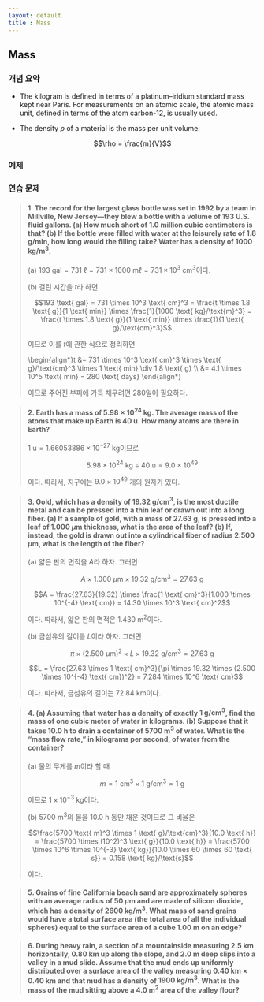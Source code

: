 ```yaml
---
layout: default
title : Mass
---
```


## Mass

### 개념 요약

- The kilogram is defined in terms of a platinum–iridium standard mass kept near Paris. For measurements on an atomic scale, the atomic mass unit, defined in terms of the atom carbon-12, is usually used.

- The density $\rho$ of a material is the mass per unit volume:

$$\rho = \frac{m}{V}$$

### 예제

### 연습 문제

> #### 1.  The record for the largest glass bottle was set in 1992 by a team in Millville, New Jersey—they blew a bottle with a volume of $193$ U.S. fluid gallons. (a) How much short of $1.0$ million cubic centimeters is that? (b) If the bottle were filled with water at the leisurely rate of $1.8 \text{ g}/\text{min}$, how long would the filling take? Water has a density of $1000 \text{ kg}/\text{m}^3$.
>
> (a) $193 \text{ gal} = 731 \text{ }\ell = 731 \times 1000 \text{ m}\ell = 731 \times 10^3 \text{ cm}^3$이다.
>
> (b) 걸린 시간을 $t$라 하면
>
> $$193 \text{ gal} = 731 \times 10^3 \text{ cm}^3 = \frac{t \times 1.8 \text{ g}}{1 \text{ min}} \times \frac{1}{1000 \text{ kg}/\text{m}^3} = \frac{t \times 1.8 \text{ g}}{1 \text{ min}} \times \frac{1}{1 \text{ g}/\text{cm}^3}$$
>
> 이므로 이를 $t$에 관한 식으로 정리하면
>
> \begin{align\*}t &= 731 \times 10^3 \text{ cm}^3 \times \text{ g}/\text{cm}^3 \times 1 \text{ min} \div 1.8 \text{ g} \\\\ &= 4.1 \times 10^5 \text{ min} = 280 \text{ days} \end{align\*}
>
> 이므로 주어진 부피에 가득 채우려면 $280$일이 필요하다.

> #### 2. Earth has a mass of $5.98 \times 10^{24} \text{ kg}$. The average mass of the atoms that make up Earth is $40 \text{ u}$. How many atoms are there in Earth?
>
> $1 \text{ u} = 1.66053886 \times 10^{-27} \text{ kg}$이므로 
>
> $$5.98 \times 10^{24} \text{ kg} \div 40 \text{ u} = 9.0 \times 10^{49}$$
>
> 이다. 따라서, 지구에는 $9.0 \times 10^{49}$ 개의 원자가 있다.

> #### 3. Gold, which has a density of $19.32 \text{ g}/\text{cm}^3$, is the most ductile metal and can be pressed into a thin leaf or drawn out into a long fiber. (a) If a sample of gold, with a mass of $27.63 \text{ g}$, is pressed into a leaf of $1.000 \text{ }\mu\text{m}$ thickness, what is the area of the leaf? (b) If, instead, the gold is drawn out into a cylindrical fiber of radius $2.500 \text{ }\mu\text{m}$, what is the length of the fiber?
>
> (a) 얇은 판의 면적을 $A$라 하자. 그러면
>
> $$A \times 1.000 \text{ }\mu\text{m} \times 19.32 \text{ g}/\text{cm}^3 = 27.63 \text{ g}$$
>
> $$A = \frac{27.63}{19.32} \times \frac{1 \text{ cm}^3}{1.000 \times 10^{-4} \text{ cm}} = 14.30 \times 10^3 \text{ cm}^2$$
>
> 이다. 따라서, 얇은 판의 면적은 $1.430 \text{ m}^2$이다.
>
> (b) 금섬유의 길이를 $L$이라 하자. 그러면
>
> $$\pi \times (2.500 \text{ }\mu\text{m})^2 \times L \times 19.32 \text{ g}/\text{cm}^3 = 27.63\text{ g}$$
>
> $$L = \frac{27.63 \times 1 \text{ cm}^3}{\pi \times 19.32 \times (2.500 \times 10^{-4} \text{ cm})^2} = 7.284 \times 10^6 \text{ cm}$$
>
> 이다. 따라서, 금섬유의 길이는 $72.84 \text{ km}$이다.

> #### 4. (a) Assuming that water has a density of exactly $1 \text{ g}/\text{cm}^3$, find the mass of one cubic meter of water in kilograms. (b) Suppose that it takes $10.0 \text{ h}$ to drain a container of $5700 \text{ m}^3$ of water. What is the “mass flow rate,” in kilograms per second, of water from the container?
>
> (a) 물의 무게를 $m$이라 할 때
>
> $$m = 1 \text{ cm}^3 \times 1 \text{ g}/\text{cm}^3 = 1 \text{ g}$$
>
> 이므로 $1 \times 10^{-3} \text{ kg}$이다.
>
> (b) $5700 \text{ m}^3$의 물을 $10.0 \text{ h}$ 동안 채운 것이므로 그 비율은
>
> $$\frac{5700 \text{ m}^3 \times 1 \text{ g}/\text{cm}^3}{10.0 \text{ h}} = \frac{5700 \times (10^2)^3 \text{ g}}{10.0 \text{ h}} = \frac{5700 \times 10^6 \times 10^{-3} \text{ kg}}{10.0 \times 60 \times 60 \text{ s}} = 0.158 \text{ kg}/\text{s}$$
>
> 이다.

> #### 5. Grains of fine California beach sand are approximately spheres with an average radius of $50 \text{ }\mu\text{m}$ and are made of silicon dioxide, which has a density of $2600 \text{ kg}/\text{m}^3$. What mass of sand grains would have a total surface area (the total area of all the individual spheres) equal to the surface area of a cube $1.00 \text{ m}$ on an edge?

> #### 6. During heavy rain, a section of a mountainside measuring $2.5 \text{ km}$ horizontally, $0.80 \text{ km}$ up along the slope, and $2.0 \text{ m}$ deep slips into a valley in a mud slide. Assume that the mud ends up uniformly distributed over a surface area of the valley measuring $0.40 \text{ km} \times 0.40 \text{ km}$ and that mud has a density of $1900 \text{ kg}/\text{m}^3$. What is the mass of the mud sitting above a $4.0 \text{ m}^2$ area of the valley floor?


 
<!--
- 질량
    + 플랑크 상수 $h$가 $6.62607015 \times 10^{-34} \text{ J ⋅ s}$가 되도록 하는 질량 단위를 $1 \text{ kg}$으로 한다. ($\text{J ⋅ s}$는 $\text{kg} \times \text{m}^2 \times \text{s}^{-1}$와 같다.)

- 밀도
    + 밀도는 질량을 부피로 나눈 값이다.

    $$\rho = \frac{m}{V}$$
-->